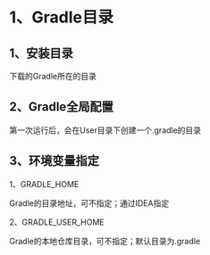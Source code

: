 # 1、Gradle目录

## 1、安装目录

下载的Gradle所在的目录



## 2、Gradle全局配置

第一次运行后，会在User目录下创建一个.gradle的目录



## 3、环境变量指定

1、GRADLE_HOME

Gradle的目录地址，可不指定；通过IDEA指定



2、GRADLE_USER_HOME

Gradle的本地仓库目录，可不指定；默认目录为.gradle

